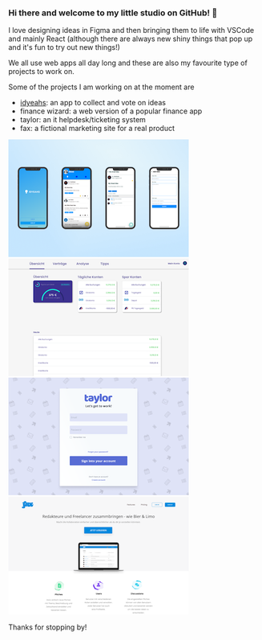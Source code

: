 ### Hi there and welcome to my little studio on GitHub!  👋

I love designing ideas in Figma and then bringing them to life with VSCode and mainly React (although there are always new shiny things that pop up and it's fun to try out new things!)

We all use web apps all day long and these are also my favourite type of projects to work on.

Some of the projects I am working on at the moment are

- [idyeahs](https://github.com/leojclarke/idyeahs): an app to collect and vote on ideas
- finance wizard: a web version of a popular finance app
- taylor: an it helpdesk/ticketing system
- fax: a fictional marketing site for a real product

[![idyeahs](https://github.com/leojclarke/leojclarke/blob/main/idyeahs.png)](https://github.com/leojclarke/idyeahs)
[![finance wizard](https://github.com/leojclarke/leojclarke/blob/main/finance-wizard.png)](https://github.com/leojclarke/finance-wizard)
![taylor](https://github.com/leojclarke/leojclarke/blob/main/taylor.png)
![fax](https://github.com/leojclarke/leojclarke/blob/main/fax.png)

Thanks for stopping by!
